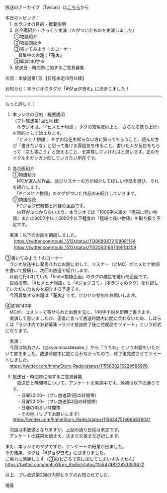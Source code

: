 放送のアーカイブ（Twicas）は[こちら](https://twitcasting.tv/hmhnstory_radio/movie/558519278)から  
  
本日のトピック：  
　1. 本ラジオの目的・概要説明  
　2. 各企画紹介・さっくり実演（☆がついたものを実演しました）  
　　①物語紹介  
　　②物語朗読☆  
　　③書いてみよう！のコーナー  
　　　募集中のお題：<b>「花火」</b>  
　　④即興140字☆  
　3. 放送日・時間帯に関するご意見募集  
  
次回：本放送第1回 【日程未定/8月以降】  
  
お知らせ：本ラジオのタグが<b>「#ジョジヨミ」</b>に決まりました！  
  
---  
  
もっと詳しく：  
1. 本ラジオの目的・概要説明  
（プレ放送第1回と同様）  
　本ラジオは、「『ヒメヒナ物語 』タグの知名度向上と、さらなる盛り上げ」を目的として始まります。  
　『ヒメヒナ物語 』タグの存在を知らない方に知ってもらうこと、読んだ方が「書きたいな」と思って書ける雰囲気を作ること、書いた人が反応をもらって「次も書こう」と思えること、を実現していければと思います。正のサイクルをガンガン回していきたい所存です。  
  
2. 各企画紹介  
①物語紹介  
　MCが選んだ作品、及びリスナーの方が紹介してほしい作品を選び、それを紹介します。  
　「#ヒメヒナ物語」のタグがついた作品のみ紹介していきます。  
②物語朗読  
　FCジョジ倶楽部と同様の企画です。  
　内容がぶつからないよう、本ラジオでは「1000字未満の『極端に短い物語』または3000字以上5000字以下程度の『極端に長い物語』を取り扱う予定です。  
  
　実演：以下のお話を朗読しました。  
　　https://twitter.com/touki_1513/status/1130680872108081154  
　　https://twitter.com/touki_1513/status/1152063196749918209  
  
③書いてみよう！のコーナー  
　ラジオ放送中に発表されたお題に対して、リスナー（とMC）がヒメヒナ物語を書いて投稿し、次回の放送で紹介します。  
　以前に行われていた「hmhn物語企画」のタグの趣旨を継いだ企画です。  
　投稿の際、「#ヒメヒナ物語」と「#ジョジヨミ」（本ラジオのタグ）を付記していただいたものを紹介する予定です。  
　今回募集するお題は<b>「花火」</b>です。ぜひぜひ参加をお願いします。  
  
④即興140字  
　MCが、コメントで寄せられたお題を元に、140字小説を即興で書きます。  
　実演して思いましたが、正直に言って放送時間内に間に合わないため、しばらくは「ラジオ内でお題募集→ラジオ放送終了後に完成品をツイート」という形式になります。  
  
　実演：  
　今回は無為さん（@kyoumosakesake_）から「うちわ」というお題をいただいて書きました。放送時間中に間に合わなかったので、終了後完成させてツイートしました。  
　https://twitter.com/hmhnStory_Radio/status/1155838215229566976  
  
3. 放送日・時間帯に関するご意見募集  
　放送日と時間帯について、アンケートを実施中です。候補は以下の通りです。  
　・日曜22:00~（プレ放送第1回の時間帯）  
　・月曜22:00~（プレ放送第2回の時間帯）  
　・日曜の明るい時間帯  
　・その他（リプでお願いします）  
https://twitter.com/hmhnStory_Radio/status/1156347516666839041  
  
　次回は本放送となりますが、上記の通り日程は未定です。  
　アンケートの結果を踏まえ、決まり次第また追記します。  
  
また、本ラジオのタグですが、アンケートの結果が出ました。  
その結果、タグは<b>「#ジョジヨミ」</b>に決まりました。  
ご協力に感謝します（③のところで先に出してしまいすみません）  
https://twitter.com/hmhnStory_Radio/status/1155474822853353472  
  
以上、プレ放送第2回の内容とタグのお知らせでした。  
  
橙葵
